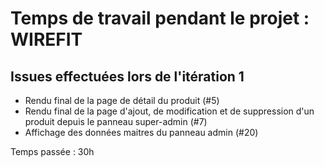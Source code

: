 # Temps de travail pendant le projet : WIREFIT

## Issues effectuées lors de l'itération 1  
- Rendu final de la page de détail du produit (#5)  
- Rendu final de la page d'ajout, de modification et de suppression d'un produit depuis le panneau super-admin (#7)  
- Affichage des données maitres du panneau admin (#20)

Temps passée : 30h
